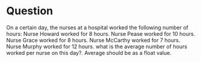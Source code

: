 # Question

On a certain day, the nurses at a hospital worked the following number of hours:
Nurse Howard worked for 8 hours.
Nurse Pease worked for 10 hours.
Nurse Grace worked for 8 hours.
Nurse McCarthy worked for 7 hours.
Nurse Murphy worked for 12 hours.
what is the average number of hours worked per nurse on this day?. Average should be as a float value.
